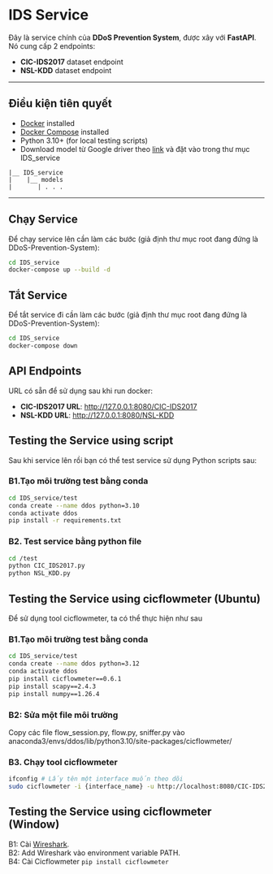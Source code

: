 # IDS Service

Đây là service chính của **DDoS Prevention System**, được xây với **FastAPI**.  
Nó cung cấp 2 endpoints:  
- **CIC-IDS2017** dataset endpoint  
- **NSL-KDD** dataset endpoint  

---

## Điều kiện tiên quyết
- [Docker](https://docs.docker.com/get-docker/) installed  
- [Docker Compose](https://docs.docker.com/compose/install/) installed  
- Python 3.10+ (for local testing scripts)  
- Download model từ Google driver theo [link](https://drive.google.com/drive/folders/1OgVOAnj52M3MJOGkwx9kn883yW4EXKET?usp=sharing) và đặt vào trong thư mục IDS_service
```
|__ IDS_service    
|    |__ models
|       | . . .
```
---

## Chạy Service
Để chạy service lên cần làm các bước (giả định thư mục root đang đứng là DDoS-Prevention-System):
```bash
cd IDS_service
docker-compose up --build -d
```
## Tắt Service
Để tắt service đi cần làm các bước (giả định thư mục root đang đứng là DDoS-Prevention-System):
```bash
cd IDS_service
docker-compose down
```
## API Endpoints
URL có sẵn để sử dụng sau khi run docker:

* **CIC-IDS2017 URL**: http://127.0.0.1:8080/CIC-IDS2017
* **NSL-KDD URL**: http://127.0.0.1:8080/NSL-KDD

## Testing the Service using script
Sau khi service lên rồi bạn có thể test service sử dụng Python scripts sau:
### B1.Tạo môi trường test bằng conda
```bash
cd IDS_service/test
conda create --name ddos python=3.10
conda activate ddos
pip install -r requirements.txt
```
### B2. Test service bằng python file
```bash
cd /test
python CIC_IDS2017.py
python NSL_KDD.py
```

## Testing the Service using cicflowmeter (Ubuntu)
Để sử dụng tool cicflowmeter, ta có thể thực hiện như sau
### B1.Tạo môi trường test bằng conda
```bash
cd IDS_service/test
conda create --name ddos python=3.12
conda activate ddos
pip install cicflowmeter==0.6.1
pip install scapy==2.4.3
pip install numpy==1.26.4
```

### B2: Sửa một file môi trường
Copy các file flow_session.py, flow.py, sniffer.py vào anaconda3/envs/ddos/lib/python3.10/site-packages/cicflowmeter/
### B3. Chạy tool cicflowmeter
```bash
ifconfig # Lấy tên một interface muốn theo dõi
sudo cicflowmeter -i {interface_name} -u http://localhost:8080/CIC-IDS2017
```
## Testing the Service using cicflowmeter (Window)
B1: Cài [Wireshark](https://www.wireshark.org/download.html).  
B2: Add Wireshark vào environment variable PATH.  
B4: Cài Cicflowmeter ```pip install cicflowmeter```
